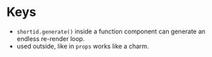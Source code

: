 # Keys

- `shortid.generate()` inside a function component can generate an endless re-render loop.
- used outside, like in `props` works like a charm.
